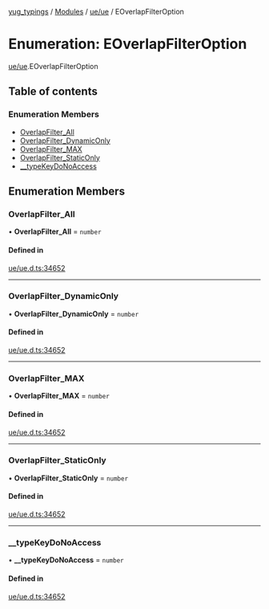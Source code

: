 [yug_typings](../README.md) / [Modules](../modules.md) / [ue/ue](../modules/ue_ue.md) / EOverlapFilterOption

# Enumeration: EOverlapFilterOption

[ue/ue](../modules/ue_ue.md).EOverlapFilterOption

## Table of contents

### Enumeration Members

- [OverlapFilter\_All](ue_ue.EOverlapFilterOption.md#overlapfilter_all)
- [OverlapFilter\_DynamicOnly](ue_ue.EOverlapFilterOption.md#overlapfilter_dynamiconly)
- [OverlapFilter\_MAX](ue_ue.EOverlapFilterOption.md#overlapfilter_max)
- [OverlapFilter\_StaticOnly](ue_ue.EOverlapFilterOption.md#overlapfilter_staticonly)
- [\_\_typeKeyDoNoAccess](ue_ue.EOverlapFilterOption.md#__typekeydonoaccess)

## Enumeration Members

### OverlapFilter\_All

• **OverlapFilter\_All** = `number`

#### Defined in

[ue/ue.d.ts:34652](https://github.com/YugMetaverse/yug_typings/blob/b7d9b19/ue/ue.d.ts#L34652)

___

### OverlapFilter\_DynamicOnly

• **OverlapFilter\_DynamicOnly** = `number`

#### Defined in

[ue/ue.d.ts:34652](https://github.com/YugMetaverse/yug_typings/blob/b7d9b19/ue/ue.d.ts#L34652)

___

### OverlapFilter\_MAX

• **OverlapFilter\_MAX** = `number`

#### Defined in

[ue/ue.d.ts:34652](https://github.com/YugMetaverse/yug_typings/blob/b7d9b19/ue/ue.d.ts#L34652)

___

### OverlapFilter\_StaticOnly

• **OverlapFilter\_StaticOnly** = `number`

#### Defined in

[ue/ue.d.ts:34652](https://github.com/YugMetaverse/yug_typings/blob/b7d9b19/ue/ue.d.ts#L34652)

___

### \_\_typeKeyDoNoAccess

• **\_\_typeKeyDoNoAccess** = `number`

#### Defined in

[ue/ue.d.ts:34652](https://github.com/YugMetaverse/yug_typings/blob/b7d9b19/ue/ue.d.ts#L34652)
